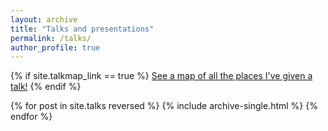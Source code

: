 ```yaml
--- 
layout: archive 
title: "Talks and presentations" 
permalink: /talks/ 
author_profile: true 
--- 
```


{% if site.talkmap_link == true %}
  [See a map of all the places I've given a talk!](/talkmap.html)
{% endif %} 

{% for post in site.talks reversed %} 
  {% include archive-single.html %} 
{% endfor %}
